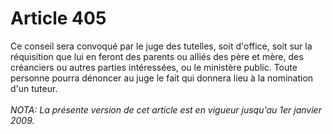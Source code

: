 # Article 405

Ce conseil sera convoqué par le juge des tutelles, soit d'office, soit sur la réquisition que lui en feront des parents ou alliés des père et mère, des créanciers ou autres parties intéressées, ou le ministère public. Toute personne pourra dénoncer au juge le fait qui donnera lieu à la nomination d'un tuteur.<br/><br/><i>NOTA:  La présente version de cet article est en vigueur jusqu'au 1er janvier 2009.</i>
